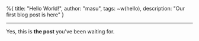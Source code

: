 %{
    title: "Hello World!",
    author: "masu",
    tags: ~w(hello),
    description: "Our first blog post is here"
}

---

Yes, this is **the post** you've been waiting for.
